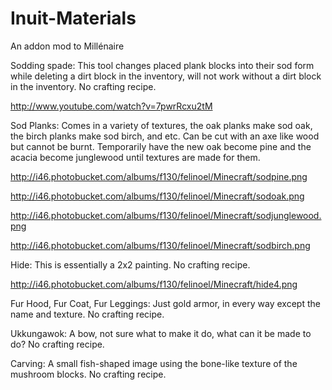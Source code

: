 Inuit-Materials
===============

An addon mod to Millénaire



Sodding spade: This tool changes placed plank blocks into their sod form while deleting a dirt block in the inventory, will not work without a dirt block in the inventory. No crafting recipe.

http://www.youtube.com/watch?v=7pwrRcxu2tM



Sod Planks: Comes in a variety of textures, the oak planks make sod oak, the birch planks make sod birch, and etc. Can be cut with an axe like wood but cannot be burnt. Temporarily have the new oak become pine and the acacia become junglewood until textures are made for them.

http://i46.photobucket.com/albums/f130/felinoel/Minecraft/sodpine.png

http://i46.photobucket.com/albums/f130/felinoel/Minecraft/sodoak.png

http://i46.photobucket.com/albums/f130/felinoel/Minecraft/sodjunglewood.png

http://i46.photobucket.com/albums/f130/felinoel/Minecraft/sodbirch.png



Hide: This is essentially a 2x2 painting. No crafting recipe.

http://i46.photobucket.com/albums/f130/felinoel/Minecraft/hide4.png



Fur Hood, Fur Coat, Fur Leggings: Just gold armor, in every way except the name and texture. No crafting recipe.



Ukkungawok: A bow, not sure what to make it do, what can it be made to do? No crafting recipe.



Carving: A small fish-shaped image using the bone-like texture of the mushroom blocks. No crafting recipe.
